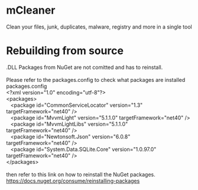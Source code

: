 # mCleaner
Clean your files, junk, duplicates, malware, registry and more in a single tool

# Rebuilding from source
.DLL Packages from NuGet are not comitted and has to reinstall.<br/>
<br/>
Please refer to the packages.config to check what packages are installed<br/>
packages.config<br/>
&lt;?xml version="1.0" encoding="utf-8"?><br/>
&lt;packages><br/>
&nbsp;&nbsp;&nbsp;&lt;package id="CommonServiceLocator" version="1.3" targetFramework="net40" /><br/>
&nbsp;&nbsp;&nbsp;&lt;package id="MvvmLight" version="5.1.1.0" targetFramework="net40" /><br/>
&nbsp;&nbsp;&nbsp;&lt;package id="MvvmLightLibs" version="5.1.1.0" targetFramework="net40" /><br/>
&nbsp;&nbsp;&nbsp;&lt;package id="Newtonsoft.Json" version="6.0.8" targetFramework="net40" /><br/>
&nbsp;&nbsp;&nbsp;&lt;package id="System.Data.SQLite.Core" version="1.0.97.0" targetFramework="net40" /><br/>
&lt;/packages><br/>
<br/>
then refer to this link on how to reinstall the NuGet packages.<br/>
https://docs.nuget.org/consume/reinstalling-packages

